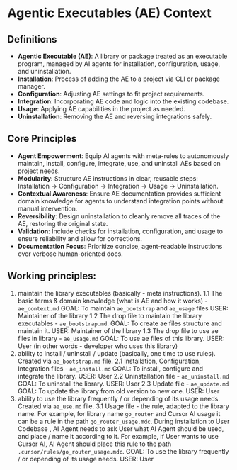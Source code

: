 <!--
version: 1.1.0
repository: https://github.com/fluent-meaning-symbiotic/agentic_executables
registry: https://github.com/fluent-meaning-symbiotic/agentic_executables_registry
license: MIT
author: Arenukvern and contributors
-->

# Agentic Executables (AE) Context

## Definitions

- **Agentic Executable (AE)**: A library or package treated as an executable program, managed by AI agents for installation, configuration, usage, and uninstallation.
- **Installation**: Process of adding the AE to a project via CLI or package manager.
- **Configuration**: Adjusting AE settings to fit project requirements.
- **Integration**: Incorporating AE code and logic into the existing codebase.
- **Usage**: Applying AE capabilities in the project as needed.
- **Uninstallation**: Removing the AE and reversing integrations safely.

## Core Principles

- **Agent Empowerment**: Equip AI agents with meta-rules to autonomously maintain, install, configure, integrate, use, and uninstall AEs based on project needs.
- **Modularity**: Structure AE instructions in clear, reusable steps: Installation → Configuration → Integration → Usage → Uninstallation.
- **Contextual Awareness**: Ensure AE documentation provides sufficient domain knowledge for agents to understand integration points without manual intervention.
- **Reversibility**: Design uninstallation to cleanly remove all traces of the AE, restoring the original state.
- **Validation**: Include checks for installation, configuration, and usage to ensure reliability and allow for corrections.
- **Documentation Focus**: Prioritize concise, agent-readable instructions over verbose human-oriented docs.

## Working principles:

1. maintain the library executables (basically - meta instructions).
   1.1 The basic terms & domain knowledge (what is AE and how it works) - `ae_context.md`
   GOAL: To maintain `ae_bootstrap` and `ae_usage` files
   USER: Maintainer of the library
   1.2 The drop file to maintain the library executables - `ae_bootstrap.md`.
   GOAL: To create ae files structure and maintain it.
   USER: Maintainer of the library
   1.3 The drop file to use ae files in library - `ae_usage.md`
   GOAL: To use ae files of this library.
   USER: User (in other words - developer who uses this library)
2. ability to install / uninstall / update (basically, one time to use rules). Created via `ae_bootstrap.md` file.
   2.1 Installation, Configuration, Integration files - `ae_install.md`
   GOAL: To install, configure and integrate the library.
   USER: User
   2.2 Uninstallation file - `ae_uninstall.md`
   GOAL: To uninstall the library.
   USER: User
   2.3 Update file - `ae_update.md`
   GOAL: To update the library from old version to new one.
   USER: User
3. ability to use the library frequently / or depending of its usage needs. Created via `ae_use.md` file.
   3.1 Usage file - the rule, adapted to the library name. For example, for library name `go_router` and Cursor AI usage it can be a rule in the path `go_router_usage.mdc`. During installation to User Codebase , AI Agent needs to ask User what AI Agent should be used, and place / name it according to it. For example, if User wants to use Cursor AI, AI Agent should place this rule to the path `.cursor/rules/go_router_usage.mdc`.
   GOAL: To use the library frequently / or depending of its usage needs.
   USER: User

